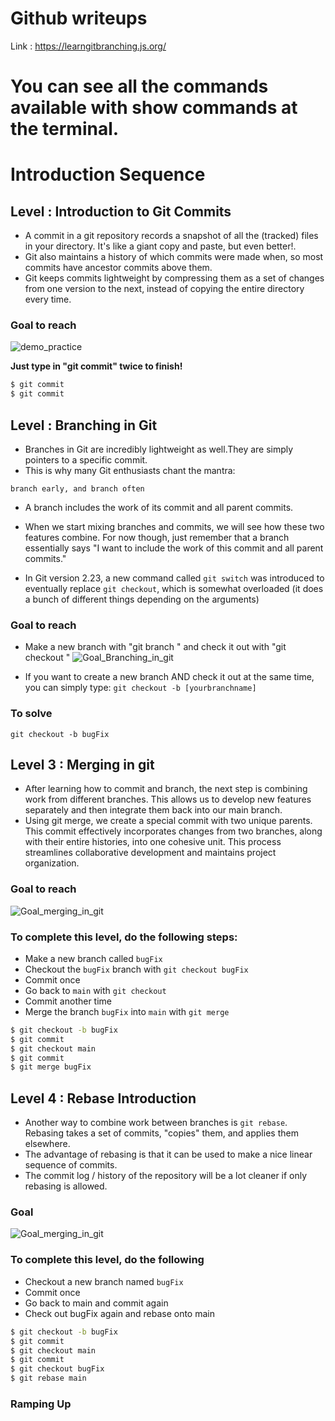 # Github writeups

Link : https://learngitbranching.js.org/

# You can see all the commands available with show commands at the terminal.

# Introduction Sequence

## Level : Introduction to Git Commits
- A commit in a git repository records a snapshot of all the (tracked) files in your directory. It's like a giant copy and paste, but even better!.
- Git also maintains a history of which commits were made when, so most commits have ancestor commits above them.
- Git keeps commits lightweight by compressing them as a set of changes from one version to the next, instead of copying the entire directory every time.

### Goal to reach
![demo_practice](md_images/thirdimg_3.jpg)

**Just type in "git commit" twice to finish!**

```bash
$ git commit
$ git commit
```

## Level : Branching in Git
- Branches in Git are incredibly lightweight as well.They are simply pointers to a specific commit.
- This is why many Git enthusiasts chant the mantra:
```
branch early, and branch often
```
- A branch includes the work of its commit and all parent commits.
- When we start mixing branches and commits, we will see how these two features combine. For now though, just remember that a branch essentially says "I want to include the work of this commit and all parent commits."

- In Git version 2.23, a new command called `git switch` was introduced to eventually replace `git checkout`, which is somewhat overloaded (it does a bunch of different things depending on the arguments)

### Goal to reach
- Make a new branch with "git branch " and check it out with "git checkout "
![Goal_Branching_in_git](md_images/Goal_branchinggitimg_7.jpg)

- If you want to create a new branch AND check it out at the same time, you can simply type:
`git checkout -b [yourbranchname]`

### To solve
```
git checkout -b bugFix
```

## Level 3 : Merging in git
- After learning how to commit and branch, the next step is combining work from different branches. This allows us to develop new features separately and then integrate them back into our main branch.
- Using git merge, we create a special commit with two unique parents. This commit effectively incorporates changes from two branches, along with their entire histories, into one cohesive unit. This process streamlines collaborative development and maintains project organization.

### Goal to reach

![Goal_merging_in_git](md_images/Merging_gitimg_8.jpg)

### To complete this level, do the following steps:
- Make a new branch called `bugFix`
- Checkout the `bugFix` branch with `git checkout bugFix`
- Commit once
- Go back to `main` with `git checkout`
- Commit another time
- Merge the branch `bugFix` into `main` with `git merge`

```bash
$ git checkout -b bugFix
$ git commit
$ git checkout main
$ git commit
$ git merge bugFix
```

## Level 4 : Rebase Introduction
- Another way to combine work between branches is `git rebase`. Rebasing takes a set of commits, "copies" them, and applies them elsewhere.
- The advantage of rebasing is that it can be used to make a nice linear sequence of commits.
- The commit log / history of the repository will be a lot cleaner if only rebasing is allowed.

### Goal
![Goal_merging_in_git](md_images/rebase_branchimg_9.jpg)

### To complete this level, do the following

- Checkout a new branch named `bugFix`
- Commit once
- Go back to main and commit again
- Check out bugFix again and rebase onto main

```bash
$ git checkout -b bugFix
$ git commit
$ git checkout main
$ git commit
$ git checkout bugFix
$ git rebase main
```

### Ramping Up